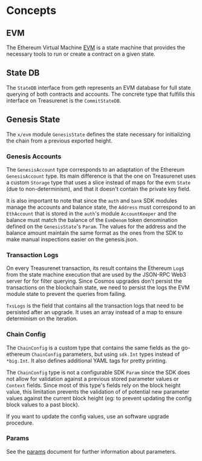 <!--
order: 1
-->

# Concepts

## EVM

The Ethereum Virtual Machine [EVM](https://ethereum.org/en/developers/docs/evm/)  is a state machine
that provides the necessary tools to run or create a contract on a given state.

## State DB

The `StateDB` interface from geth represents an EVM database for full state querying of both
contracts and accounts. The concrete type that fulfills this interface on Treasurenet is the
`CommitStateDB`.

## Genesis State

The `x/evm` module `GenesisState` defines the state necessary for initializing the chain from a previous exported height.


### Genesis Accounts

The `GenesisAccount` type corresponds to an adaptation of the Ethereum `GenesisAccount` type. Its
main difference is that the one on Treasurenet uses a custom `Storage` type that uses a slice instead
of maps for the evm `State` (due to non-determinism), and that it doesn't contain the private key
field.

It is also important to note that since the `auth` and `bank` SDK modules manage the accounts and
balance state,  the `Address` must correspond to an `EthAccount` that is stored in the `auth`'s
module `AccountKeeper` and the balance must match the balance of the `EvmDenom` token denomination
defined on the `GenesisState`'s `Param`. The values for the address and the balance amount maintain
the same format as the ones from the SDK to make manual inspections easier on the genesis.json.


### Transaction Logs

On every Treasurenet transaction, its result contains the Ethereum `Log`s from the state machine
execution that are used by the JSON-RPC Web3 server for for filter querying. Since Cosmos upgrades
don't persist the transactions on the blockchain state, we need to persist the logs the EVM module
state to prevent the queries from failing.

`TxsLogs` is the field that contains all the transaction logs that need to be persisted after an
upgrade. It uses an array instead of a map to ensure determinism on the iteration.


### Chain Config

The `ChainConfig` is a custom type that contains the same fields as the go-ethereum `ChainConfig`
parameters, but using `sdk.Int` types instead of `*big.Int`. It also defines additional YAML tags
for pretty printing.

The `ChainConfig` type is not a configurable SDK `Param` since the SDK does not allow for validation
against a previous stored parameter values or `Context` fields. Since most of this type's fields
rely on the block height value, this limitation prevents the validation of of potential new
parameter values against the current block height (eg: to prevent updating the config block values
to a past block).

If you want to update the config values, use an software upgrade procedure.


### Params

See the [params](07_params.md) document for further information about parameters.
